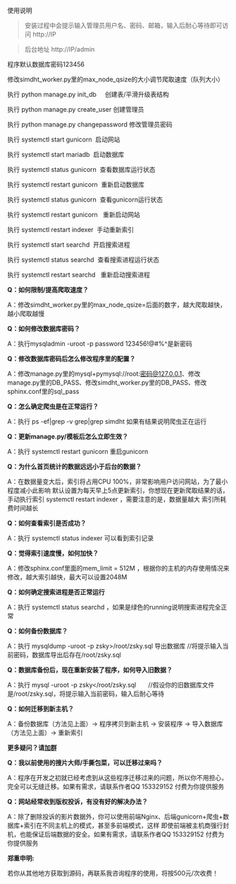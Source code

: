 使用说明

>安装过程中会提示输入管理员用户名、密码、邮箱，输入后耐心等待即可访问 http://IP 

>后台地址 http://IP/admin 

程序默认数据库密码123456

修改simdht_worker.py里的max_node_qsize的大小调节爬取速度（队列大小）

执行  python manage.py init_db     创建表/平滑升级表结构

执行  python manage.py create_user  创建管理员

执行  python manage.py changepassword  修改管理员密码

执行  systemctl start gunicorn  启动网站

执行  systemctl start mariadb  启动数据库

执行  systemctl status gunicorn  查看数据库运行状态

执行  systemctl restart gunicorn  重新启动数据库

执行  systemctl status gunicorn  查看gunicorn运行状态

执行  systemctl restart gunicorn   重新启动网站

执行  systemctl restart indexer  手动重新索引

执行  systemctl start searchd  开启搜索进程

执行  systemctl status searchd  查看搜索进程运行状态

执行  systemctl restart searchd   重新启动搜索进程

**Q：如何限制/提高爬取速度？**

A：修改simdht_worker.py里的max_node_qsize=后面的数字，越大爬取越快，越小爬取越慢

**Q：如何修改数据库密码？**

A：执行mysqladmin -uroot -p password 123456!@#$%^     //将提示输入当前密码，123456!@#$%^是新密码

**Q：修改数据库密码后怎么修改程序里的配置？**

A：修改manage.py里的mysql+pymysql://root:密码@127.0.0.1、修改manage.py里的DB_PASS、修改simdht_worker.py里的DB_PASS、修改sphinx.conf里的sql_pass

**Q：怎么确定爬虫是在正常运行？**

A：执行 ps -ef|grep -v grep|grep simdht 如果有结果说明爬虫正在运行

**Q：更新manage.py/模板后怎么立即生效？**

A：执行 systemctl restart gunicorn 重启gunicorn

**Q：为什么首页统计的数据远远小于后台的数据？**

A：在数据量变大后，索引将占用CPU 100%，非常影响用户访问网站，为了最小程度减小此影响 默认设置为每天早上5点更新索引，你想现在更新爬取结果的话，手动执行索引 systemctl restart indexer ，需要注意的是，数据量越大 索引所耗费时间越长

**Q：如何查看索引是否成功？**

A：执行 systemctl status indexer 可以看到索引记录

**Q：觉得索引速度慢，如何加快？**

A：修改sphinx.conf里面的mem_limit = 512M ，根据你的主机的内存使用情况来修改，越大索引越快，最大可以设置2048M

**Q：如何确定搜索进程是否正常运行**

A：执行 systemctl status searchd ，如果是绿色的running说明搜索进程完全正常

**Q：如何备份数据库？**

A：执行 mysqldump -uroot -p zsky>/root/zsky.sql  导出数据库  //将提示输入当前密码，数据库导出后存在/root/zsky.sql

**Q：数据库备份后，现在重新安装了程序，如何导入旧数据？**

A：执行 mysql -uroot -p zsky</root/zsky.sql       //假设你的旧数据库文件是/root/zsky.sql，将提示输入当前密码，输入后耐心等待

**Q：如何迁移到新主机？**

A：备份数据库（方法见上面）→ 程序拷贝到新主机 → 安装程序 → 导入数据库（方法见上面）→ 重新索引

**更多疑问？请[加群](http://shang.qq.com/wpa/qunwpa?idkey=d119da6023cc49729a61139ca4b8bb0ee770d8d9a89383939c4a45159f82bc6d)**

**Q：我以前使用的搜片大师/手撕包菜，可以迁移过来吗？**

A：程序在开发之初就已经考虑到从这些程序迁移过来的问题，所以你不用担心，完全可以无缝迁移。如果有需求，请联系作者QQ 153329152 付费为你提供服务

**Q：网站经常收到版权投诉，有没有好的解决办法？**

A：除了删除投诉的影片数据外，你可以使用前端Nginx、后端gunicorn+爬虫+数据库+索引在不同主机上的模式，甚至多前端模式，这样 即使前端被主机商强行封机，也能保证后端数据的安全。如果有需求，请联系作者QQ 153329152 付费为你提供服务

**郑重申明:**

若你从其他地方获取到源码，再联系我咨询程序的使用，将按500元/次收费！


